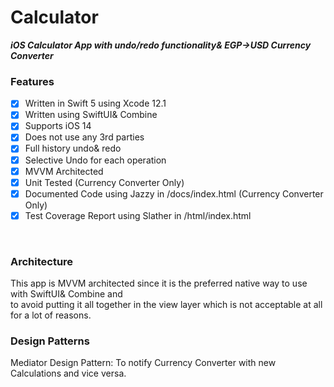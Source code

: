 # Calculator
***iOS Calculator App with undo/redo functionality& EGP->USD Currency Converter*** <br/>
### Features
- [x] Written in Swift 5 using Xcode 12.1
- [x] Written using SwiftUI& Combine
- [x] Supports iOS 14
- [x] Does not use any 3rd parties
- [x] Full history undo& redo
- [x] Selective Undo for each operation
- [x] MVVM Architected
- [x] Unit Tested (Currency Converter Only)
- [x] Documented Code using Jazzy in /docs/index.html (Currency Converter Only)
- [x] Test Coverage Report using Slather in /html/index.html

<br/>

### Architecture
This app is MVVM architected since it is the preferred native way to use with SwiftUI& Combine and <br/>
to avoid putting it all together in the view layer which is not acceptable at all for a lot of reasons.

### Design Patterns
Mediator Design Pattern: To notify Currency Converter with new Calculations and vice versa. <br/>
